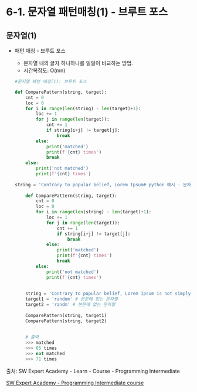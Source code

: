 # 6-1. 문자열 패턴매칭(1) - 브루트 포스

## 문자열(1)

- 패턴 매칭 - 브루트 포스

  - 문자열 내의 글자 하나하나를 일일이 비교하는 방법.
  - 시간복잡도: O(mn)

  ```python
  #문자열 패턴 매칭(1): 브루트 포스
  
  def ComparePattern(string, target):
      cnt = 0
      loc = 0
      for i in range(len(string) - len(target)+1):
          loc += 1
          for j in range(len(target)):
              cnt += 1
              if string[i+j] != target[j]:
                  break
          else:
              print('matched')
              print(f'{cnt} times')
              break
      else:
          print('not matched')
          print(f'{cnt} times')
          
  string = 'Contrary to popular belief, Lorem Ipsum# python 예시 - 문자열 패턴 매칭(1): 브루트 포스
      
      def ComparePattern(string, target):
          cnt = 0
          loc = 0
          for i in range(len(string) - len(target)+1):
              loc += 1
              for j in range(len(target)):
                  cnt += 1
                  if string[i+j] != target[j]:
                      break
              else:
                  print('matched')
                  print(f'{cnt} times')
                  break
          else:
              print('not matched')
              print(f'{cnt} times')
      
      
      string = 'Contrary to popular belief, Lorem Ipsum is not simply random text.'
      target1 = 'random' # 본문에 있는 문자열
      target2 = 'randm' # 본문에 없는 문자열
      
      ComparePattern(string, target1)
      ComparePattern(string, target2)
      
      
      # 출력
      >>> matched
      >>> 65 times
      >>> not matched
      >>> 71 times
  ```

  







출처: SW Expert Academy - Learn - Course - Programming Intermediate

[SW Expert Academy - Programming Intermediate course](https://swexpertacademy.com/main/learn/course/subjectList.do?courseId=AVuPDN86AAXw5UW6)

